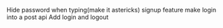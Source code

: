 Hide password when typing(make it astericks)
signup feature
make login into a post api
Add login and logout 